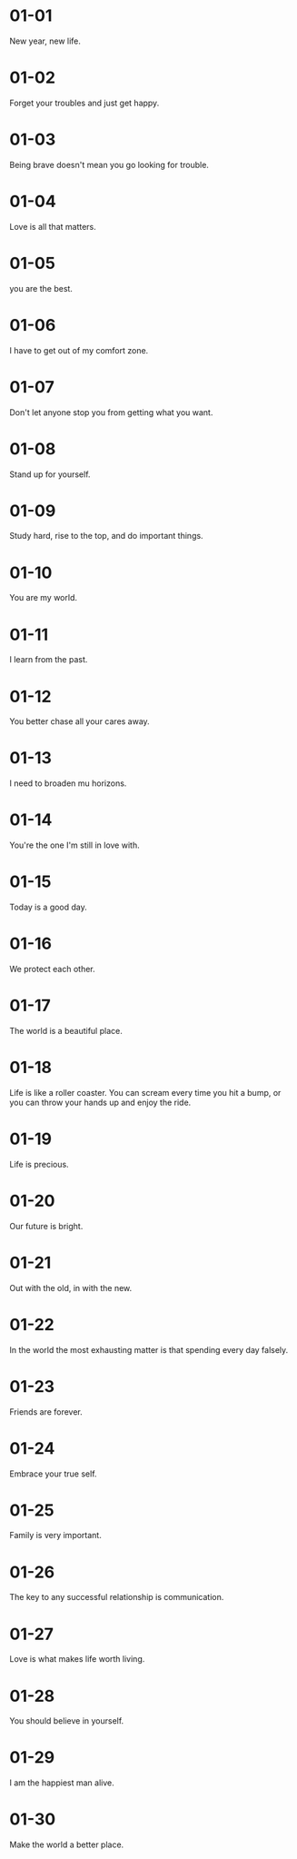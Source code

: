 # 01-01

New year, new life.

# 01-02

Forget your troubles and just get happy.

# 01-03

Being brave doesn't mean you go looking for trouble.

# 01-04

Love is all that matters.

# 01-05

you are the best.

# 01-06

I have to get out of my comfort zone.

# 01-07

Don't let anyone stop you from getting what you want.

# 01-08

Stand up for yourself.

# 01-09

Study hard, rise to the top, and do important things.

# 01-10

You are my world.

# 01-11

I learn from the past.

# 01-12

You better chase all your cares away.

# 01-13

I need to broaden mu horizons.

# 01-14

You're the one I'm still in love with.

# 01-15

Today is a good day.

# 01-16

We protect each other.

# 01-17

The world is a beautiful place.

# 01-18

Life is like a roller coaster. You can scream every time you hit a bump, or you can throw your hands up and enjoy the ride.

# 01-19

Life is precious.

# 01-20

Our future is bright.

# 01-21

Out with the old, in with the new.

# 01-22

In the world the most exhausting matter is that spending every day falsely.

# 01-23

Friends are forever.

# 01-24

Embrace your true self.

# 01-25

Family is very important.

# 01-26

The key to any successful relationship is communication.

# 01-27

Love is what makes life worth living.

# 01-28

You should believe in yourself.

# 01-29

I am the happiest man alive.

# 01-30

Make the world a better place.